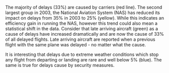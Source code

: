 The majority of delays (33%) are caused by carriers (red line). The second largest group in 2003,
the National Aviation System (NAS) has reduced its impact on delays from 35% in 2003 to 25% (yellow). 
While this indicates an efficiency gain in running the NAS, however this trend could also mean a statistical 
shift in the data. Consider that late arriving aircraft (green) as a cause of delays have increased dramatically and
are now the cause of 33% of all delayed flights. Late arriving aircraft are reported when a previous flight
with the same plane was delayed - no matter what the cause. 

It is interesting that delays due to extreme weather conditions which stop any flight from departing or landing
are rare and well below 5% (blue). The same is true for delays cause by security measures.